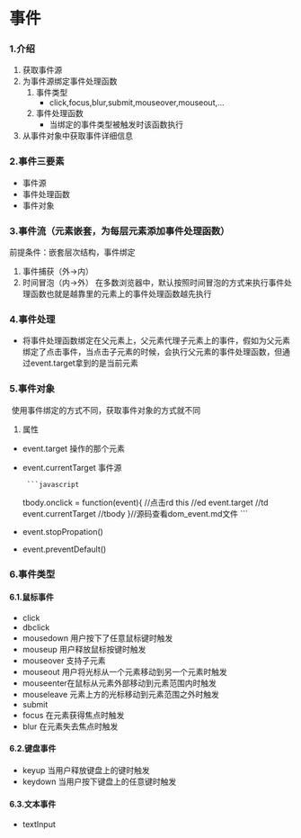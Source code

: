 # 事件

### 1.介绍

1. 获取事件源
2. 为事件源绑定事件处理函数
   1. 事件类型
      - click,focus,blur,submit,mouseover,mouseout,...
   2. 事件处理函数
      - 当绑定的事件类型被触发时该函数执行
3. 从事件对象中获取事件详细信息 

###  2.事件三要素

- 事件源
- 事件处理函数
- 事件对象

### 3.事件流（元素嵌套，为每层元素添加事件处理函数）

前提条件：嵌套层次结构，事件绑定

1. 事件捕获（外->内）
2. 时间冒泡（内->外） 在多数浏览器中，默认按照时间冒泡的方式来执行事件处理函数也就是越靠里的元素上的事件处理函数越先执行

### 4.事件处理

- 将事件处理函数绑定在父元素上，父元素代理子元素上的事件，假如为父元素绑定了点击事件，当点击子元素的时候，会执行父元素的事件处理函数，但通过event.target拿到的是当前元素

### 5.事件对象

​         使用事件绑定的方式不同，获取事件对象的方式就不同

1. 属性

- event.target   操作的那个元素

- event.currentTarget   事件源

       ```javascript
  tbody.onclick = function(event){
      //点击rd
      this       //ed
      event.target    //td
      event.currentTarget  //tbody
  }//源码查看dom_event.md文件
       ```

- event.stopPropation()

- event.preventDefault()

### 6.事件类型

####   6.1.鼠标事件

- click
- dbclick
- mousedown   用户按下了任意鼠标键时触发
- mouseup   用户释放鼠标按键时触发
- mouseover   支持子元素
- mouseout  用户将光标从一个元素移动到另一个元素时触发
- mouseenter在鼠标从元素外部移动到元素范围内时触发
- mouseleave   元素上方的光标移动到元素范围之外时触发
- submit
- focus    在元素获得焦点时触发
- blur   在元素失去焦点时触发

#### 6.2.键盘事件

- keyup   当用户释放键盘上的键时触发
- keydown   当用户按下键盘上的任意键时触发

#### 6.3.文本事件

- textInput



​         